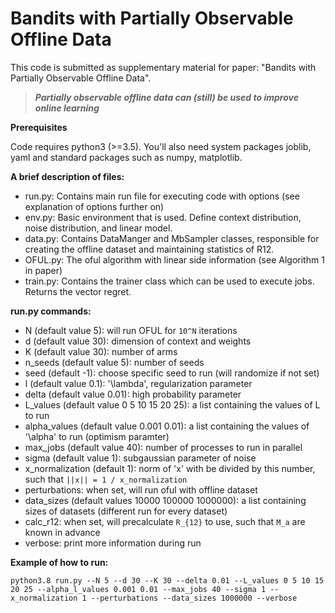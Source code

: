 # Bandits with Partially Observable Offline Data

This code is submitted as supplementary material for paper:
"Bandits with Partially Observable Offline Data". 

> _**Partially observable offline data can (still) be used to improve online learning**_

**Prerequisites**

Code requires python3 (>=3.5). You'll also need system packages joblib, yaml and standard packages such as numpy, matplotlib.

**A brief description of files:**

* run.py: Contains main run file for executing code with options (see explanation of options further on)
* env.py: Basic environment that is used. Define context distribution, noise distribution, and linear model.
* data.py: Contains DataManger and MbSampler classes, responsible for creating the offline dataset and maintaining statistics of R12.
* OFUL.py: The oful algorithm with linear side information (see Algorithm 1 in paper)
* train.py: Contains the trainer class which can be used to execute jobs. Returns the vector regret.

**run.py commands:**

* N (default value 5): will run OFUL for `10^N` iterations
* d (default value 30): dimension of context and weights
* K (default value 30): number of arms
* n_seeds (default value 5): number of seeds
* seed (default -1): choose specific seed to run (will randomize if not set)
* l (default value 0.1): '\lambda', regularization parameter
* delta (default value 0.01): high probability parameter
* L_values (default value 0 5 10 15 20 25): a list containing the values of L to run
* alpha_values (default value 0.001 0.01): a list containing the values of '\alpha' to run (optimism paramter)
* max_jobs (default value 40): number of processes to run in parallel
* sigma (default value 1): subgaussian parameter of noise
* x_normalization (default 1): norm of 'x' with be divided by this number, such that `||x|| = 1 / x_normalization`
* perturbations: when set, will run oful with offline dataset
* data_sizes (default values 10000 100000 1000000): a list containing sizes of datasets (different run for every dataset)
* calc_r12: when set, will precalculate `R_{12}` to use, such that `M_a` are known in advance
* verbose: print more information during run
  
**Example of how to run:**

```
python3.8 run.py --N 5 --d 30 --K 30 --delta 0.01 --L_values 0 5 10 15 20 25 --alpha_l_values 0.001 0.01 --max_jobs 40 --sigma 1 --x_normalization 1 --perturbations --data_sizes 1000000 --verbose
```